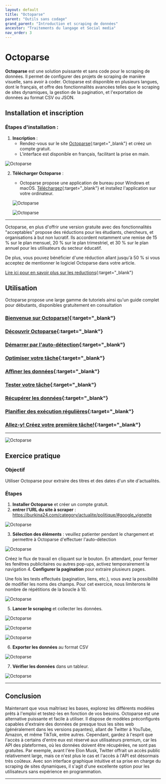 ```yaml
---
layout: default
title: "Octoparse"
parent: "Outils sans codage"
grand_parent: "Introduction et scraping de données"
ancestor: "Traitements du langage et Social media"
nav_order: 3
---
```


# Octoparse 

**Octoparse** est une solution puissante et sans code pour le scraping de données. Il permet de configurer des projets de scraping de manière visuelle, sans avoir à coder. Octoparse est disponible en plusieurs langues, dont le français, et offre des fonctionnalités avancées telles que le scraping de sites dynamiques, la gestion de la pagination, et l'exportation de données au format CSV ou JSON.

## Installation et inscription

### Étapes d'installation :

1. **Inscription** :
   - Rendez-vous sur le site [Octoparse](https://www.octoparse.fr){:target="_blank"} et créez un compte gratuit.
   - L'interface est disponible en français, facilitant la prise en main.

![Octoparse](../../assets/images/workshop/octoparse1.png) 

2. **Télécharger Octoparse** :
   - Octoparse propose une application de bureau pour Windows et macOS. [Téléchargez](https://www.octoparse.fr/download){:target="_blank"} et installez l'application sur votre ordinateur.

   ![Octoparse](../../assets/images/workshop/octoparse2.png) 

   ![Octoparse](../../assets/images/workshop/octoparse3.png)
---

Octoparse, en plus d'offrir une version gratuite avec des fonctionnalités "acceptables" propose des réductions pour les étudiants, chercheurs, et organisations à but non lucratif. Ils accordent notamment une remise de 15 % sur le plan mensuel, 20 % sur le plan trimestriel, et 30 % sur le plan annuel pour les utilisateurs du secteur éducatif.

De plus, vous pouvez bénéficier d'une réduction allant jusqu'à 50 % si vous acceptez de mentionner le logiciel Octoparse dans votre article.

[Lire ici pour en savoir plus sur les reductions](https://helpcenter.octoparse.com/fr/articles/6471124-demandez-une-reduction-pour-l-education-l-exposition-ou-les-organisations-a-but-non-lucratif){:target="_blank"}

## Utilisation 

Octoparse propose une large gamme de tutoriels ainsi qu'un guide complet pour débutants, disponibles gratuitement en consultation 


### [Bienvenue sur Octoparse!](https://helpcenter.octoparse.com/fr/articles/6470918-bienvenue-sur-octoparse){:target="_blank"}

### [Découvrir Octoparse](https://helpcenter.octoparse.com/fr/articles/6470919-lecon-0-decouvrir-octoparse){:target="_blank"}

### [Démarrer par l'auto-détection](https://helpcenter.octoparse.com/fr/articles/6470921-lecon-1-demarrer-par-l-auto-detection){:target="_blank"}

### [Optimiser votre tâche](https://helpcenter.octoparse.com/fr/articles/6470922-lecon-2-optimiser-votre-tache){:target="_blank"}

### [Affiner les données](https://helpcenter.octoparse.com/fr/articles/6470923-lecon-3-affiner-les-donnees){:target="_blank"}

### [Tester votre tâche](https://helpcenter.octoparse.com/fr/articles/6470924-lecon-4-tester-votre-tache){:target="_blank"}

### [Récupérer les données](https://helpcenter.octoparse.com/fr/articles/6470925-lecon-5-recuperer-les-donnees){:target="_blank"}

### [Planifier des exécution régulières](https://helpcenter.octoparse.com/fr/articles/6470926-lecon-6-planifier-des-execution-regulieres){:target="_blank"}

### [Allez-y! Créez votre première tâche!](https://helpcenter.octoparse.com/fr/articles/6470927-lecon-7-allez-y-creez-votre-premiere-tache){:target="_blank"}

---

 ![Octoparse](../../assets/images/workshop/octoparse4.png)

## Exercice pratique

### Objectif

Utiliser Octoparse pour extraire des titres et des dates d'un site d'actualités.

### Étapes

1. **Installer Octoparse** et créer un compte gratuit.
2. **entrer l'URL du site à scraper** : https://burkina24.com/category/actualite/politique/#google_vignette 

 ![Octoparse](../../assets/images/workshop/octoparse5.png)

3. **Sélection des éléments** : veuillez patienter pendant le chargement et permettre à Octoparse d'effectuer l'auto-détection 

 ![Octoparse](../../assets/images/workshop/octoparse6.png)

 Créez le flux de travail en cliquant sur le bouton. En attendant, pour fermer les fenêtres publicitaires ou autres pop-ups, activez temporairement la navigation
4. **Configurer la pagination** pour extraire plusieurs pages.

Une fois les tests effectués (pagination, liens, etc.), vous avez la possibilité de modifier les noms des champs. Pour cet exercice, nous limiterons le nombre de répétitions de la boucle à 10.

![Octoparse](../../assets/images/workshop/octoparse7.png)

5. **Lancer le scraping** et collecter les données.

![Octoparse](../../assets/images/workshop/octoparse8.png)

![Octoparse](../../assets/images/workshop/octoparse9.png)

![Octoparse](../../assets/images/workshop/octoparse10.png)

6. **Exporter les données** au format CSV

![Octoparse](../../assets/images/workshop/octoparse11.png)

7. **Vérifier les données** dans un tableur.

![Octoparse](../../assets/images/workshop/octoparse12.png)

---

## Conclusion
Maintenant que vous maîtrisez les bases, explorez les différents modèles prêts à l'emploi et testez-les en fonction de vos besoins. 
Octoparse est une alternative puissante et facile à utiliser. Il dispose de modèles préconfigurés capables d'extraire des données de presque tous les sites web (généralement dans les versions payantes), allant de Twitter à YouTube, Amazon, et même TikTok, entre autres. Cependant, gardez à l'esprit que l'accès à certains d'entre eux est réservé aux utilisateurs premium, car les API des plateformes, où les données doivent être récupérées, ne sont pas gratuites. Par exemple, avant l'ère Elon Musk, Twitter offrait un accès public relativement large, mais ce n'est plus le cas et l'accès à l'API est désormais très coûteux. Avec son interface graphique intuitive et sa prise en charge du scraping de sites dynamiques, il s'agit d'une excellente option pour les utilisateurs sans expérience en programmation.

---
